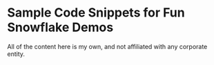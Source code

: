 # Sample Code Snippets for Fun Snowflake Demos
All of the content here is my own, and not affiliated with any corporate entity.
